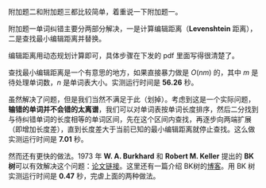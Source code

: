 附加题二和附加题三都比较简单，着重说一下附加题一。

附加题一单词纠错主要分两部分解决，一是计算编辑距离（$\textbf{Levenshtein}$ 距离），二是查找最小编辑距离并替换。

编辑距离用动态规划计算即可，具体步骤在下发的 pdf 里面写得很清楚了。

查找最小编辑距离是一个有意思的地方，如果直接暴力做是 $O(nm)$ 的，其中 $m$ 是待处理单词数，$n$ 是单词表大小。实测运行时间是 **56.26** 秒。

虽然解决了问题，但是我们当然不满足于此（划掉）。考虑到这是一个实际问题，**输错的单词并不会错的太离谱**，我们可以对单词表按单词长度排序，然后二分找到与待纠错单词的长度相等的单词区间，先在这个区间内查找，再逐步向两端扩展（即增加长度差），直到长度差大于当前已知的最小编辑距离就停止查找。这么做实测运行时间是 **7.01** 秒。

然而还有更快的做法。1973 年 $\textbf{W. A. Burkhard}$ 和 $\textbf{Robert M. Keller}$ 提出的 **BK 树**可以有效解决这个问题：[论文链接](https://www.researchgate.net/profile/Robert-Keller-12/publication/234803118_Some_Approaches_to_Best-Match_File_Searching/links/0fcfd5112a3d957de5000000/Some-Approaches-to-Best-Match-File-Searching.pdf)。这里还有一篇介绍 BK树的[博客](http://www.matrix67.com/blog/archives/333)。用 BK 树实测运行时间是 **0.47** 秒，完虐上面的两种做法。